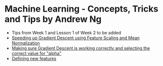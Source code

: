 # Machine Learning - Concepts, Tricks and Tips by Andrew Ng
* Tips from Week 1 and Lesson 1 of Week 2 to be added
* [Speeding up Gradient Descent using Feature Scaling and Mean Normalization](https://www.coursera.org/learn/machine-learning/lecture/xx3Da/gradient-descent-in-practice-i-feature-scaling)
* [Making sure Gradient Descent is working correctly and selecting the correct value for "alpha"](https://www.coursera.org/learn/machine-learning/lecture/3iawu/gradient-descent-in-practice-ii-learning-rate)
* [Defining new features](https://www.coursera.org/learn/machine-learning/lecture/Rqgfz/features-and-polynomial-regression)
